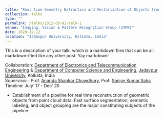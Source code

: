 ```yaml
---
title: "Real time Geometry Extraction and Vectorization of Objects from Point-Cloud Data"
collection: talks
type: ""
permalink: /talks/2012-03-01-talk-1
venue: "Imaging, Vision & Pattern Recognition Group (IVPR)"
date: 2020-12-12
location: "Jadavpur University, Kolkata, India"
---
```


This is a description of your talk, which is a markdown files that can be all markdown-ified like any other post. Yay markdown!

Collaboration: [Department of Electronics and Telecommunication Engineering](http://www.jaduniv.edu.in/view_department.php?deptid=84) & [Department of Computer Science and Engineering](http://www.jaduniv.edu.in/view_department.php?deptid=59), [Jadavpur University](http://www.jaduniv.edu.in/), Kolkata, India <br/>
Supervisor : Prof. [Ananda Shankar Chowdhury](https://sites.google.com/site/anandachowdhury/), Prof. [Sanjoy Kumar Saha](https://scholar.google.co.in/citations?user=MVooqJUAAAAJ&hl=en) <br/>
Timeline: July’ 17 - Dec’ 20 <br/>
- Establishment of a pipeline for real time reconstruction of geometric objects from point cloud data.
  Fast surface segmentation, semantic labeling, and object grouping are the major constituting subjects
  of the pipeline <br/>
